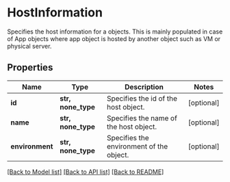 # HostInformation

Specifies the host information for a objects. This is mainly populated in case of App objects where app object is hosted by another object such as VM or physical server.

## Properties
Name | Type | Description | Notes
------------ | ------------- | ------------- | -------------
**id** | **str, none_type** | Specifies the id of the host object. | [optional] 
**name** | **str, none_type** | Specifies the name of the host object. | [optional] 
**environment** | **str, none_type** | Specifies the environment of the object. | [optional] 

[[Back to Model list]](../README.md#documentation-for-models) [[Back to API list]](../README.md#documentation-for-api-endpoints) [[Back to README]](../README.md)



